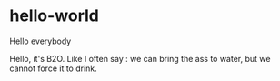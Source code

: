# hello-world
Hello everybody

Hello, it's B2O. 
Like I often say : we can bring the ass to water, but we cannot force it to drink.
